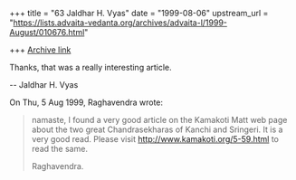 +++
title = "63 Jaldhar H. Vyas"
date = "1999-08-06"
upstream_url = "https://lists.advaita-vedanta.org/archives/advaita-l/1999-August/010676.html"

+++
[Archive link](https://lists.advaita-vedanta.org/archives/advaita-l/1999-August/010676.html)

Thanks, that was a really interesting article.

--
Jaldhar H. Vyas <jaldhar at braincells.com>

On Thu, 5 Aug 1999, Raghavendra wrote:

> namaste,
>       I found a very good article on the Kamakoti Matt web page about the
> two great Chandrasekharas of Kanchi and Sringeri. It is a very good read.
> Please visit http://www.kamakoti.org/5-59.html to read the same.
>
> Raghavendra.
>

